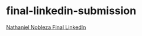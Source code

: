 # final-linkedin-submission

<!--- In the text below, please replace "Your Name" with your name, and provide a link to your LinkedIn in the parenthesis. --->

[Nathaniel Nobleza Final LinkedIn](https://www.linkedin.com/in/natenobleza/)
